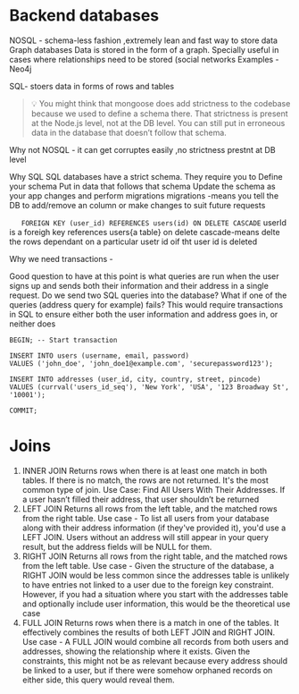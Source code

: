 # Backend databases
NOSQL - schema-less fashion ,extremely lean and fast way to store data
Graph databases
Data is stored in the form of a graph. Specially useful in cases where relationships need to be stored (social networks
Examples - Neo4j
 
SQL- stoers data in forms of rows and tables

> 💡
You might think that mongoose does add strictness to the codebase because we used to define a schema there.
That strictness is present at the Node.js level, not at the DB level. You can still put in erroneous data in the database that doesn’t follow that schema.

Why not NOSQL - it can get corruptes easily ,no strictness prestnt at DB level

Why SQL
SQL databases have a strict schema. They require you to
Define your schema
Put in data that follows that schema
Update the schema as your app changes and perform migrations 
migrations -means you tell the DB to add/remove an column or make changes to suit future requests


``    FOREIGN KEY (user_id) REFERENCES users(id) ON DELETE CASCADE ``
userId is a foreigh  key references users{a table} on delete cascade-means delte the rows dependant on a 
particular usetr id oif tht user id is deleted

Why we need transactions - 

Good question to have at this point is what queries are run when the user signs up and sends both their information and their address in a single request.
Do we send two SQL queries into the database? What if one of the queries (address query for example) fails?
This would require transactions  in SQL to ensure either both the user information and address goes in, or neither does

```angular2html
BEGIN; -- Start transaction

INSERT INTO users (username, email, password)
VALUES ('john_doe', 'john_doe1@example.com', 'securepassword123');

INSERT INTO addresses (user_id, city, country, street, pincode)
VALUES (currval('users_id_seq'), 'New York', 'USA', '123 Broadway St', '10001');

COMMIT;
```


# Joins
1. INNER JOIN
   Returns rows when there is at least one match in both tables. If there is no match, the rows are not returned. It's the most common type of join.
   Use Case: Find All Users With Their Addresses. If a user hasn’t filled their address, that user shouldn’t be returned
2.  LEFT JOIN
    Returns all rows from the left table, and the matched rows from the right table.
    Use case - To list all users from your database along with their address information (if they've provided it), you'd use a LEFT JOIN. Users without an address will still appear in your query result, but the address fields will be NULL for them.
3. RIGHT JOIN
   Returns all rows from the right table, and the matched rows from the left table.
   Use case - Given the structure of the database, a RIGHT JOIN would be less common since the addresses table is unlikely to have entries not linked to a user due to the foreign key constraint. However, if you had a situation where you start with the addresses table and optionally include user information, this would be the theoretical use case
4. FULL JOIN
   Returns rows when there is a match in one of the tables. It effectively combines the results of both LEFT JOIN and RIGHT JOIN.
   Use case - A FULL JOIN would combine all records from both users and addresses, showing the relationship where it exists. Given the constraints, this might not be as relevant because every address should be linked to a user, but if there were somehow orphaned records on either side, this query would reveal them.